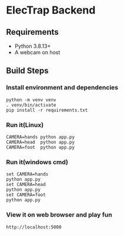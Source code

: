 # ElecTrap Backend

## Requirements

+ Python 3.8.13+
+ A webcam on host

## Build Steps

### Install environment and dependencies

```
python -m venv venv
. venv/bin/activate
pip install -r requirements.txt
```

### Run it(Linux)

```
CAMERA=hands python app.py
CAMERA=head  python app.py
CAMERA=foot  python app.py
```

### Run it(windows cmd)

```
set CAMERA=hands
python app.py
set CAMERA=head  
python app.py
set CAMERA=foot  
python app.py
```

### View it on web browser and play fun

```
http://localhost:5000
```

